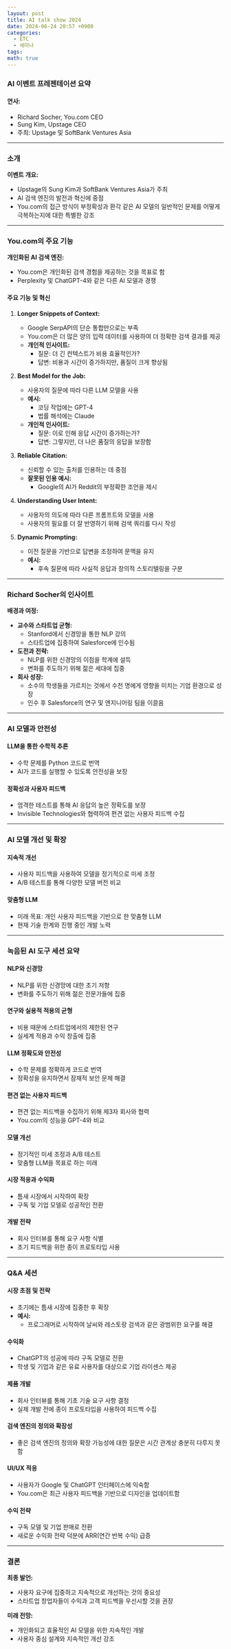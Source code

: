 ```yaml
---
layout: post
title: AI talk show 2024
date: 2024-06-24 20:57 +0900
categories:
  - ETC
  - 세미나
tags: 
math: true
---
```

### AI 이벤트 프레젠테이션 요약

#### 연사:

- Richard Socher, You.com CEO
- Sung Kim, Upstage CEO
- 주최: Upstage 및 SoftBank Ventures Asia

---

### 소개

**이벤트 개요:**

- Upstage의 Sung Kim과 SoftBank Ventures Asia가 주최
- AI 검색 엔진의 발전과 혁신에 중점
- You.com의 접근 방식이 부정확성과 환각 같은 AI 모델의 일반적인 문제를 어떻게 극복하는지에 대한 특별한 강조

---

### You.com의 주요 기능

**개인화된 AI 검색 엔진:**

- You.com은 개인화된 검색 경험을 제공하는 것을 목표로 함
- Perplexity 및 ChatGPT-4와 같은 다른 AI 모델과 경쟁

#### 주요 기능 및 혁신

1. **Longer Snippets of Context:**
    
    - Google SerpAPI의 단순 통합만으로는 부족
    - You.com은 더 많은 양의 입력 데이터를 사용하여 더 정확한 검색 결과를 제공
    - **개인적 인사이트:**
        - 질문: 더 긴 컨텍스트가 비용 효율적인가?
        - 답변: 비용과 시간이 증가하지만, 품질이 크게 향상됨
2. **Best Model for the Job:**
    
    - 사용자의 질문에 따라 다른 LLM 모델을 사용
    - **예시:**
        - 코딩 작업에는 GPT-4
        - 법률 해석에는 Claude
    - **개인적 인사이트:**
        - 질문: 이로 인해 응답 시간이 증가하는가?
        - 답변: 그렇지만, 더 나은 품질의 응답을 보장함
3. **Reliable Citation:**
    
    - 신뢰할 수 있는 출처를 인용하는 데 중점
    - **잘못된 인용 예시:**
        - Google의 AI가 Reddit의 부정확한 조언을 제시
4. **Understanding User Intent:**
    
    - 사용자의 의도에 따라 다른 프롬프트와 모델을 사용
    - 사용자의 필요를 더 잘 반영하기 위해 검색 쿼리를 다시 작성
5. **Dynamic Prompting:**
    
    - 이전 질문을 기반으로 답변을 조정하여 문맥을 유지
    - **예시:**
        - 후속 질문에 따라 사실적 응답과 창의적 스토리텔링을 구분

---

### Richard Socher의 인사이트

**배경과 여정:**

- **교수와 스타트업 균형:**
    - Stanford에서 신경망을 통한 NLP 강의
    - 스타트업에 집중하여 Salesforce에 인수됨
- **도전과 전략:**
    - NLP를 위한 신경망의 이점을 학계에 설득
    - 변화를 주도하기 위해 젊은 세대에 집중
- **회사 성장:**
    - 소수의 학생들을 가르치는 것에서 수천 명에게 영향을 미치는 기업 환경으로 성장
    - 인수 후 Salesforce의 연구 및 엔지니어링 팀을 이끌음

---

### AI 모델과 안전성

#### LLM을 통한 수학적 추론

- 수학 문제를 Python 코드로 번역
- AI가 코드를 실행할 수 있도록 안전성을 보장

#### 정확성과 사용자 피드백

- 엄격한 테스트를 통해 AI 응답의 높은 정확도를 보장
- Invisible Technologies와 협력하여 편견 없는 사용자 피드백 수집

---

### AI 모델 개선 및 확장

#### 지속적 개선

- 사용자 피드백을 사용하여 모델을 정기적으로 미세 조정
- A/B 테스트를 통해 다양한 모델 버전 비교

#### 맞춤형 LLM

- 미래 목표: 개인 사용자 피드백을 기반으로 한 맞춤형 LLM
- 현재 기술 한계와 진행 중인 개발 노력

---

### 녹음된 AI 도구 세션 요약

#### NLP와 신경망

- NLP를 위한 신경망에 대한 초기 저항
- 변화를 주도하기 위해 젊은 전문가들에 집중

#### 연구와 실용적 적용의 균형

- 비용 때문에 스타트업에서의 제한된 연구
- 실세계 적용과 수익 창출에 집중

#### LLM 정확도와 안전성

- 수학 문제를 정확하게 코드로 번역
- 정확성을 유지하면서 잠재적 보안 문제 해결

#### 편견 없는 사용자 피드백

- 편견 없는 피드백을 수집하기 위해 제3자 회사와 협력
- You.com의 성능을 GPT-4와 비교

#### 모델 개선

- 정기적인 미세 조정과 A/B 테스트
- 맞춤형 LLM을 목표로 하는 미래

#### 시장 적응과 수익화

- 틈새 시장에서 시작하여 확장
- 구독 및 기업 모델로 성공적인 전환

#### 개발 전략

- 회사 인터뷰를 통해 요구 사항 식별
- 초기 피드백을 위한 종이 프로토타입 사용

---

### Q&A 세션

#### 시장 초점 및 전략

- 초기에는 틈새 시장에 집중한 후 확장
- **예시:**
    - 프로그래머로 시작하여 날씨와 레스토랑 검색과 같은 광범위한 요구를 해결

#### 수익화

- ChatGPT의 성공에 따라 구독 모델로 전환
- 학생 및 기업과 같은 유료 사용자를 대상으로 기업 라이센스 제공

#### 제품 개발

- 회사 인터뷰를 통해 기초 기술 요구 사항 결정
- 실제 개발 전에 종이 프로토타입을 사용하여 피드백 수집

#### 검색 엔진의 정의와 확장성

- 좋은 검색 엔진의 정의와 확장 가능성에 대한 질문은 시간 관계상 충분히 다루지 못함

#### UI/UX 적응

- 사용자가 Google 및 ChatGPT 인터페이스에 익숙함
- You.com은 최근 사용자 피드백을 기반으로 디자인을 업데이트함

#### 수익 전략

- 구독 모델 및 기업 판매로 전환
- 새로운 수익화 전략 덕분에 ARR(연간 반복 수익) 급증

---

### 결론

**최종 발언:**

- 사용자 요구에 집중하고 지속적으로 개선하는 것의 중요성
- 스타트업 창업자들이 수익과 고객 피드백을 우선시할 것을 권장

**미래 전망:**

- 개인화되고 효율적인 AI 모델을 위한 지속적인 개발
- 사용자 중심 설계와 지속적인 개선 강조